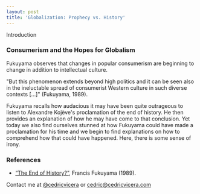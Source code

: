 ```yaml
---
layout: post
title: 'Globalization: Prophecy vs. History'
---
```

Introduction

### Consumerism and the Hopes for Globalism
Fukuyama observes that changes in popular consumerism are beginning to change in addition to intellectual culture.

"But this phenomenon extends beyond high politics and it can be seen also in the ineluctable spread of consumerist Western culture in such diverse contexts [...]" (Fukuyama, 1989).

Fukuyama recalls how audacious it may have been quite outrageous to listen to Alexandre Kojève's proclamation of the end of history. He then provides an explanation of how he may have come to that conclusion. Yet today we also find ourselves stunned at how Fukuyama could have made a proclamation for his time and we begin to find explanations on how to comprehend how that could have happened. Here, there is some sense of irony.

### References
- [“The End of History?”](https://www.jstor.org/stable/24027184), Francis Fukuyama (1989).

Contact me at [@cedricvicera](https://twitter.com/cedricvicera) or [cedric@cedricvicera.com](mailto:cedric@cedricvicera.com)
